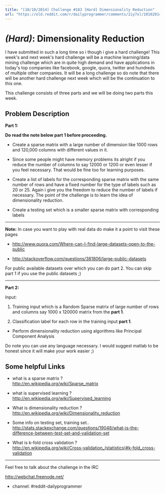 ```yaml
---
title: "[10/10/2014] Challenge #183 [Hard] Dimensionality Reduction"
url: "https://old.reddit.com/r/dailyprogrammer/comments/2iy7xl/10102014_challenge_183_hard_dimensionality/"
---
```


# [](#HardIcon) _(Hard)_: Dimensionality Reduction

I have submitted in such a long time so i though i give a hard challenge! This week's and next week's hard challenge will be a machine learning/data mining challenge which are in quite high demand and have applications in today's top companies like facebook, google, quora, twitter and hundreds of multiple other companies. It will be a long challenge so do note that there will be another hard challenge next week which will be the continuation to this one.


This challenge consists of three parts and we will be doing two parts this week.

## Problem Description

**Part 1:**


**Do read the note below part 1 before proceeding.**


* Create a sparse matrix with a large number of dimension like 1000 rows and 120,000 columns with different values in it.

* Since some people might have memory problems its alright if you reduce the number of columns to say 12000 or 1200 or even lesser if you feel necessary. That would be fine too for learning purposes.

* Create a list of labels for the corresponding sparse matrix with the same number of rows and have a fixed number for the type of labels such as 20 or 25. Again i give you the freedom to reduce the number of labels if necessary. The point of the challenge is to learn the idea of dimensionality reduction.

* Create a testing set which is a smaller sparse matrix with corresponding labels

_____________________________

**Note:** In case you want to play with real data do make it a point to visit these pages

* http://www.quora.com/Where-can-I-find-large-datasets-open-to-the-public

* http://stackoverflow.com/questions/381806/large-public-datasets

For public available datasets over which you can do part 2. You can skip part 1 if you use the public datasets ;)

________________________________






**Part 2:** 

Input: 

1. Training input which is a Random Sparse matrix of large number of rows and columns say 1000 x 120000 matrix from the **part 1**.

2. Classification label for each row in the training input **part 1**.


* Perform dimensionality reduction using algorithms like Principal Component Analysis

Do note you can use any language necessary. I would suggest matlab to be honest since it will make your work easier ;)

## Some helpful Links

* what is a sparse matrix ?  
http://en.wikipedia.org/wiki/Sparse_matrix


* what is supervised learning ?  
http://en.wikipedia.org/wiki/Supervised_learning


* What is dimensionality reduction ?  
http://en.wikipedia.org/wiki/Dimensionality_reduction

* Some info on testing set, training set..  
http://stats.stackexchange.com/questions/19048/what-is-the-difference-between-test-set-and-validation-set


* What is k-fold cross validation ?  
http://en.wikipedia.org/wiki/Cross-validation_(statistics)#k-fold_cross-validation



_______________________________

Feel free to talk about the challenge in the IRC

http://webchat.freenode.net/   

* channel: #reddit-dailyprogrammer